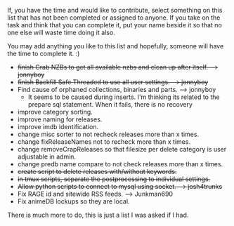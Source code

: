 If, you have the time and would like to contribute, select something on this list that has not been completed or assigned to anyone. 
If you take on the task and think that you can complete it, put your name beside it so that no one else will waste time doing it also.

You may add anything you like to this list and hopefully, someone will have the time to complete it. :)

* <s>finish Grab NZBs to get all available nzbs and clean up after itself. --> jonnyboy</s>
* <s>finish Backfill Safe Threaded to use all user settings. --> jonnyboy</s>
* Find cause of orphaned collections, binaries and parts. --> jonnyboy
  * It seems to be caused during inserts. I'm thinking its related to the prepare sql statement. When it fails, there is no recovery
* improve category sorting.
* improve naming for releases.
* improve imdb identification.
* change misc sorter to not recheck releases more than x times.
* change fixReleaseNames not to recheck more than x times.
* change removeCrapReleases so that filesize per delete category is user adjustable in admin.
* change predb name compare to not check releases more than x times.
* <s>create script to delete releases with/without keywords.</s>
* <s>in tmux scripts, separate the postprocessing to individual settings. </s>
* <s>Allow python scripts to connect to mysql using socket. --> josh4trunks</s>
* Fix RAGE id and sitewide RSS feeds. --> Junkman690
* Fix animeDB lockups so they are local.

There is much more to do, this is just a list I was asked if I had.